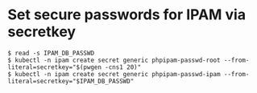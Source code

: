 # Set secure passwords for IPAM via secretkey

```shell
$ read -s IPAM_DB_PASSWD
$ kubectl -n ipam create secret generic phpipam-passwd-root --from-literal=secretkey="$(pwgen -cns1 20)"
$ kubectl -n ipam create secret generic phpipam-passwd-ipam --from-literal=secretkey="$IPAM_DB_PASSWD"
```

